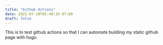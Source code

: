 ```yaml
---
title: "Github Actions"
date: 2022-07-10T05:49:35-07:00
draft: false
---
```

This is to test github actions so that I can automate building my static github page with hugo.
